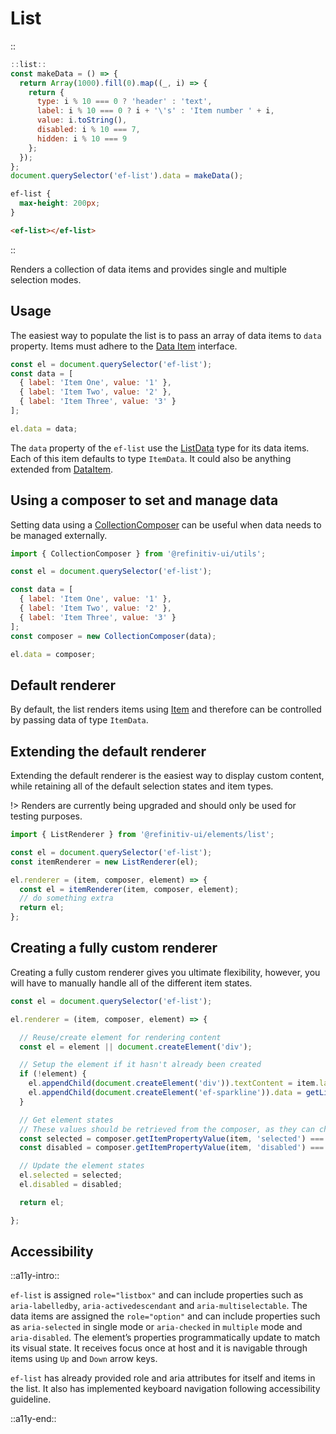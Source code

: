<!--
type: page
title: List
location: ./elements/list
layout: default
-->

# List

::
```javascript
::list::
const makeData = () => {
  return Array(1000).fill(0).map((_, i) => {
    return {
      type: i % 10 === 0 ? 'header' : 'text',
      label: i % 10 === 0 ? i + '\'s' : 'Item number ' + i,
      value: i.toString(),
      disabled: i % 10 === 7,
      hidden: i % 10 === 9
    };
  });
};
document.querySelector('ef-list').data = makeData();
```
```css
ef-list {
  max-height: 200px;
}
```
```html
<ef-list></ef-list>
```
::

Renders a collection of data items and provides single and multiple selection modes.

## Usage

The easiest way to populate the list is to pass an array of data items to `data` property. Items must adhere to the [Data Item](./custom-components/utils/data-management#data-item) interface.

```javascript
const el = document.querySelector('ef-list');
const data = [
  { label: 'Item One', value: '1' },
  { label: 'Item Two', value: '2' },
  { label: 'Item Three', value: '3' }
];

el.data = data;
```

The `data` property of the `ef-list` use the [ListData](https://github.com/Refinitiv/refinitiv-ui/blob/v7/packages/elements/src/list/helpers/types.ts) type for its data items. Each of this item defaults to type `ItemData`. It could also be anything extended from [DataItem](./custom-components/utils/data-management#data-item).


## Using a composer to set and manage data

Setting data using a [CollectionComposer](./resources/collection-composer) can be useful when data needs to be managed externally.

```javascript
import { CollectionComposer } from '@refinitiv-ui/utils';

const el = document.querySelector('ef-list');

const data = [
  { label: 'Item One', value: '1' },
  { label: 'Item Two', value: '2' },
  { label: 'Item Three', value: '3' }
];
const composer = new CollectionComposer(data);

el.data = composer;
```

## Default renderer

By default, the list renders items using [Item](./elements/item) and therefore can be controlled by passing data of type `ItemData`.

## Extending the default renderer

Extending the default renderer is the easiest way to display custom content, while retaining all of the default selection states and item types.

!> Renders are currently being upgraded and should only be used for testing purposes.

```javascript
import { ListRenderer } from '@refinitiv-ui/elements/list';

const el = document.querySelector('ef-list');
const itemRenderer = new ListRenderer(el);

el.renderer = (item, composer, element) => {
  const el = itemRenderer(item, composer, element);
  // do something extra
  return el;
};
```

## Creating a fully custom renderer

Creating a fully custom renderer gives you ultimate flexibility, however, you will have to manually handle all of the different item states.

```javascript
const el = document.querySelector('ef-list');

el.renderer = (item, composer, element) => {

  // Reuse/create element for rendering content
  const el = element || document.createElement('div');

  // Setup the element if it hasn't already been created
  if (!element) {
    el.appendChild(document.createElement('div')).textContent = item.label;
    el.appendChild(document.createElement('ef-sparkline')).data = getLineData(item.value);
  }

  // Get element states
  // These values should be retrieved from the composer, as they can change.
  const selected = composer.getItemPropertyValue(item, 'selected') === true;
  const disabled = composer.getItemPropertyValue(item, 'disabled') === true;

  // Update the element states
  el.selected = selected;
  el.disabled = disabled;

  return el;

};
```

## Accessibility
::a11y-intro::

`ef-list` is assigned `role="listbox"` and can include properties such as `aria-labelledby`, `aria-activedescendant` and `aria-multiselectable`. The data items are assigned the `role="option"` and can include properties such as `aria-selected` in single mode or `aria-checked` in `multiple` mode and `aria-disabled`. The element’s properties programmatically update to match its visual state. It receives focus once at host and it is navigable through items using `Up` and `Down` arrow keys.

`ef-list` has already provided role and aria attributes for itself and items in the list. It also has implemented keyboard navigation following accessibility guideline.

::a11y-end::
